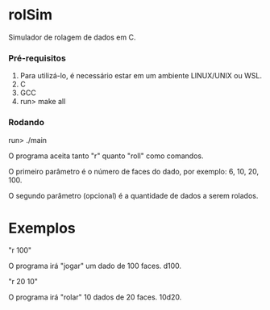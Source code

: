# rolSim
Simulador de rolagem de dados em C.

### Pré-requisitos
1. Para utilizá-lo, é necessário estar em um ambiente LINUX/UNIX ou WSL.
2. C
3. GCC
4. run> make all

### Rodando
run> ./main

O programa aceita tanto "r" quanto "roll" como comandos.

O primeiro parâmetro é o número de faces do dado, por exemplo: 6, 10, 20, 100.

O segundo parâmetro (opcional) é a quantidade de dados a serem rolados.

# Exemplos
"r 100"

O programa irá "jogar" um dado de 100 faces. d100.

"r 20 10"

O programa irá "rolar" 10 dados de 20 faces. 10d20.
